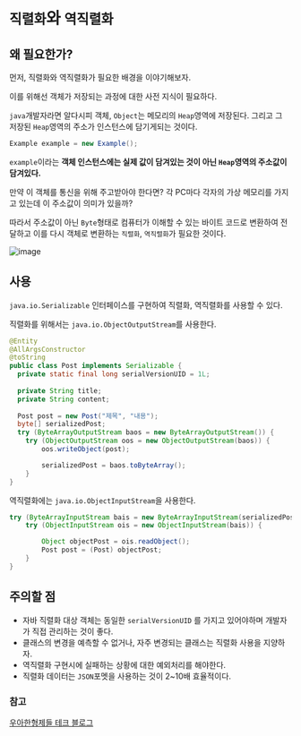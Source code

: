 # `직렬화`와 `역직렬화`

## 왜 필요한가?

먼저, 직렬화와 역직렬화가 필요한 배경을 이야기해보자.

이를 위해선 객체가 저장되는 과정에 대한 사전 지식이 필요하다.

`java`개발자라면 알다시피 객체, `Object`는 메모리의 `Heap`영역에 저장된다. 그리고 그 저장된 `Heap`영역의 주소가 인스턴스에 담기게되는 것이다.

```java
Example example = new Example();
```
`example`이라는 **객체 인스턴스에는 실제 값이 담겨있는 것이 아닌 `Heap`영역의 주소값이 담겨있다.**

만약 이 객체를 통신을 위해 주고받아야 한다면? 각 PC마다 각자의 가상 메모리를 가지고 있는데 이 주소값이 의미가 있을까?

따라서 주소값이 아닌 `Byte`형태로 컴퓨터가 이해할 수 있는 바이트 코드로 변환하여 전달하고 이를 다시 객체로 변환하는 `직렬화`, `역직렬화`가 필요한 것이다.

![image](https://user-images.githubusercontent.com/60773356/134905773-cf0c6d02-eddf-457c-9f92-88755c6caf0c.png)

## 사용
`java.io.Serializable` 인터페이스를 구현하여 직렬화, 역직렬화를 사용할 수 있다.

직렬화를 위해서는 `java.io.ObjectOutputStream`를 사용한다.

```java
@Entity
@AllArgsConstructor
@toString
public class Post implements Serializable {
  private static final long serialVersionUID = 1L;
    
  private String title;
  private String content;
  
  Post post = new Post("제목", "내용");
  byte[] serializedPost;
  try (ByteArrayOutputStream baos = new ByteArrayOutputStream()) {
    try (ObjectOutputStream oos = new ObjectOutputStream(baos)) {
        oos.writeObject(post);

        serializedPost = baos.toByteArray();
    }
}
```

역직렬화에는 `java.io.ObjectInputStream`을 사용한다.

```java
try (ByteArrayInputStream bais = new ByteArrayInputStream(serializedPost)) {
    try (ObjectInputStream ois = new ObjectInputStream(bais)) {

        Object objectPost = ois.readObject();
        Post post = (Post) objectPost;
    }
}
```

## 주의할 점
* 자바 직렬화 대상 객체는 동일한 `serialVersionUID` 를 가지고 있어야하며 개발자가 직접 관리하는 것이 좋다.
* 클래스의 변경을 예측할 수 없거나, 자주 변경되는 클래스는 직렬화 사용을 지양하자.
* 역직렬화 구현시에 실패하는 상황에 대한 예외처리를 해야한다.
* 직렬화 데이터는 `JSON`포멧을 사용하는 것이 2~10배 효율적이다.

### 참고
[우아한형제들 테크 블로그](https://techblog.woowahan.com/2550/)
